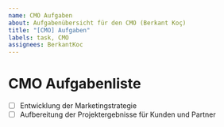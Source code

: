 ```yaml
---
name: CMO Aufgaben
about: Aufgabenübersicht für den CMO (Berkant Koç)
title: "[CMO] Aufgaben"
labels: task, CMO
assignees: BerkantKoc
---
```


# CMO Aufgabenliste

- [ ] Entwicklung der Marketingstrategie
- [ ] Aufbereitung der Projektergebnisse für Kunden und Partner
